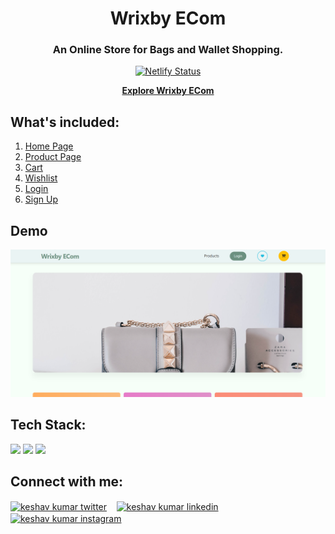 <div align="center">
  
 # Wrixby ECom
  
 ### An Online Store for Bags and Wallet Shopping.
  
 [![Netlify Status](https://api.netlify.com/api/v1/badges/36ad02b6-d66b-4b21-b037-33bd2b9e34d6/deploy-status)](https://app.netlify.com/sites/wrixby-ecom/deploys)

<a href="https://wrixby-ecom.netlify.app/"><strong>Explore Wrixby ECom</strong></a>

</div>

## What's included:

1. [Home Page](https://wrixby-ecom.netlify.app/)
1. [Product Page](https://wrixby-ecom.netlify.app/product/)
1. [Cart](https://wrixby-ecom.netlify.app/cart/)
1. [Wishlist](https://wrixby-ecom.netlify.app/wishlist/)
1. [Login](https://wrixby-ecom.netlify.app/auth/login.html)
1. [Sign Up](https://wrixby-ecom.netlify.app/auth/signup.html)

## Demo

![App Screenshot](https://github.com/keshavkumar-in/wrixby-ecom/blob/development/assets/images/Wrixby%20ECom.png)


## Tech Stack:

![](https://img.shields.io/badge/HTML5-E34F26?style=for-the-badge&logo=html5&logoColor=white)
![](https://img.shields.io/badge/CSS3-1572B6?style=for-the-badge&logo=css3&logoColor=white)
![](https://img.shields.io/badge/JavaScript-F7DF1E?style=for-the-badge&logo=javascript&logoColor=black)


## Connect with me:

<p align="left">
    <a href="https://twitter.com/keshavkumar_in" target="blank"><img align="center" src="https://cdn2.iconfinder.com/data/icons/social-media-2285/512/1_Twitter_colored_svg-512.png" alt="keshav kumar twitter" height="30" width="30" /></a>&nbsp;&nbsp;&nbsp;
    <a href="https://linkedin.com/in/keshav-codes" target="blank"><img align="center" src="https://cdn2.iconfinder.com/data/icons/social-media-2285/512/1_Linkedin_unofficial_colored_svg-512.png" alt="keshav kumar linkedin" height="30" width="30" /></a>&nbsp;&nbsp;&nbsp;
    <a href="https://instagram.com/keshavkumar_in" target="blank"><img align="center" src="https://cdn2.iconfinder.com/data/icons/social-media-2285/512/1_Instagram_colored_svg_1-512.png" alt="keshav kumar instagram" height="30" width="30" /></a>
</p>
